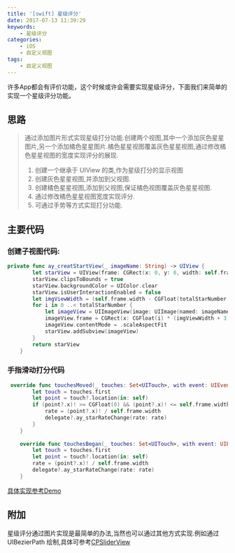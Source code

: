 ```yaml
---
title: '[swift] 星级评分'
date: 2017-07-13 11:39:29
keywords:
    - 星级评分
categories:
    - iOS
    - 自定义视图
tags:
    - 自定义视图
---
```

许多App都会有评价功能，这个时候或许会需要实现星级评分，下面我们来简单的实现一个星级评分功能。
<!-- more -->

## 思路
> 通过添加图片形式实现星级打分功能.创建两个视图,其中一个添加灰色星星图片,另一个添加橘色星星图片.橘色星星视图覆盖灰色星星视图,通过修改橘色星星视图的宽度实现评分的展现.
> 1. 创建一个继承于 UIView 的类,作为星级打分的显示视图
> 2. 创建灰色星星视图,并添加到父视图.
> 3. 创建橘色星星视图,添加到父视图,保证橘色视图覆盖灰色星星视图.
> 4. 通过修改橘色星星视图宽度实现评分.
> 5. 可通过手势等方式实现打分功能.

## 主要代码
### 创建子视图代码:
```swift
private func ay_creatStartView(_ imageName: String) -> UIView {
        let starView = UIView(frame: CGRect(x: 0, y: 0, width: self.frame.width, height: self.frame.height))
        starView.clipsToBounds = true
        starView.backgroundColor = UIColor.clear
        starView.isUserInteractionEnabled = false
        let imgViewWidth = (self.frame.width - CGFloat(totalStarNumber - 1) * 3) / CGFloat(totalStarNumber)
        for i in 0 ..< totalStarNumber {
            let imageView = UIImageView(image: UIImage(named: imageName))
            imageView.frame = CGRect(x: CGFloat(i) * (imgViewWidth + 3), y: 0, width: imgViewWidth, height: self.frame.height)
            imageView.contentMode = .scaleAspectFit
            starView.addSubview(imageView)
        }
        return starView
    }

```
### 手指滑动打分代码
```swift
 override func touchesMoved(_ touches: Set<UITouch>, with event: UIEvent?) {
        let touch = touches.first
        let point = touch?.location(in: self)
        if (point?.x)! >= CGFloat(0) && (point?.x)! <= self.frame.width {
            rate = (point?.x)! / self.frame.width
            delegate?.ay_starRateChange(rate: rate)
        }
    }
    
    override func touchesBegan(_ touches: Set<UITouch>, with event: UIEvent?) {
        let touch = touches.first
        let point = touch?.location(in: self)
        rate = (point?.x)! / self.frame.width
        delegate?.ay_starRateChange(rate: rate)
    }
```
[具体实现参考Demo](https://github.com/AndyCuiYTT/StarRating)
## 附加
星级评分通过图片实现是最简单的办法,当然也可以通过其他方式实现.例如通过 UIBezierPath 绘制,具体可参考[CPSliderView](https://git.oschina.net/soyeon/CPSliderView)
